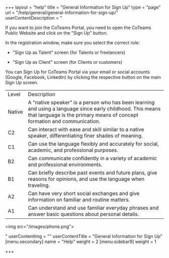 +++
layout = "help"
title = "General Information for Sign Up"
type = "page"
url = "/help/general/general-Information-for-sign-up/"
userContentDescription = "<p>If you want to join the CoTeams Portal, you need to open the CoTeams Public Website and click on the \"Sign Up\" button.</p><p>In the registration window, make sure you select the correct role:</p><ul><li><p>\"Sign Up as Talent\" screen (for Talents or freelancers)</p></li><li><p>\"Sign Up as Client\" screen (for Clients or customers)</p></li></ul><p>You can Sign Up for CoTeams Portal via your email or social accounts (Google, Facebook, LinkedIn) by clicking the respective button on the main Sign Up screen.</p><p></p><table><tbody><tr><td>Level</td><td>Description</td></tr><tr><td>Native</td><td>A \"native speaker\" is a person who has been learning and using a language since early childhood. This means that language is the primary means of concept formation and communication.</td></tr><tr><td>C2</td><td>Can interact with ease and skill similar to a native speaker, differentiating finer shades of meaning.</td></tr><tr><td>C1</td><td>Can use the language flexibly and accurately for social, academic, and professional purposes.</td></tr><tr><td>B2</td><td>Can communicate confidently in a variety of academic and professional environments.</td></tr><tr><td>B1</td><td>Can briefly describe past events and future plans, give reasons for opinions, and use the language when traveling.</td></tr><tr><td>A2</td><td>Can have very short social exchanges and give information on familiar and routine matters.</td></tr><tr><td>A1</td><td>Can understand and use familiar everyday phrases and answer basic questions about personal details.</td></tr></tbody></table><p><img src=\"/images/phone.png\"></p>"
userContentImg = ""
userContentTitle = "General Information for Sign Up"
[menu.secondary]
name = "Help"
weight = 2
[menu.sidebar9]
weight = 1

+++
